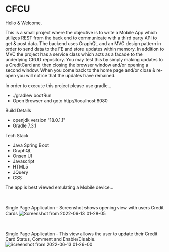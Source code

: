# CFCU

Hello & Welcome,

This is a small project where the objective is to write a Mobile App which utilizes REST from the back end to communicate with a third party API to get & post data. The backend uses GraphQL and an MVC design pattern in order to send data to the FE and store updates within memory. In addition to MVC the project has a service class which acts as a facade to the underlying CRUD repository. You may test this by simply making updates to a CreditCard and then closing the browser window and/or opening a second window. When you come back to the home page and/or close & re-open you will notice that the updates have remained. 

In order to execute this project please use gradle...
  - ./gradlew bootRun
  - Open Browser and goto http://localhost:8080
 
Build Details
  - openjdk version "18.0.1.1"
  - Gradle 7.3.1

Tech Stack
  - Java Spring Boot
  - GraphQL
  - Onsen UI 
  - Javascript 
  - HTML5 
  - JQuery 
  - CSS

The app is best viewed emulating a Mobile device...

<BR><BR>
Single Page Application - Screenshot shows opening view with users Credit Cards 
![Screenshot from 2022-06-13 01-28-05](https://user-images.githubusercontent.com/73296833/173341154-34097d39-bc90-485f-8471-9fa5032d3f4f.png)

<BR><BR>
Single Page Application - This view allows the user to update their Credit Card Status, Comment and Enable/Disable.
![Screenshot from 2022-06-13 01-26-00](https://user-images.githubusercontent.com/73296833/173341214-abeb20c7-5097-4859-b949-a803614723f4.png)
